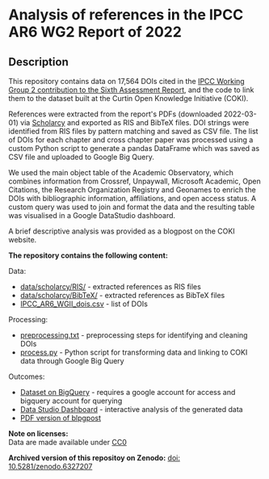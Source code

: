 # Analysis of references in the IPCC AR6 WG2 Report of 2022

## Description
This repository contains data on 17,564 DOIs cited in the [IPCC Working Group 2 contribution to the Sixth Assessment Report](https://www.ipcc.ch/report/ar6/wg2/), and the code to link them to the dataset built at the Curtin Open Knowledge Initiative (COKI).

References were extracted from the report's PDFs (downloaded 2022-03-01) via [Scholarcy](https://www.scholarcy.com/) and exported as RIS and BibTeX files. DOI strings were identified from RIS files by pattern matching and saved as CSV file. The list of DOIs for each chapter and cross chapter paper was processed using a custom Python script to generate a pandas DataFrame which was saved as CSV file and uploaded to Google Big Query.

We used the main object table of the Academic Observatory, which combines information from Crossref, Unpaywall, Microsoft Academic, Open Citations, the Research Organization Registry and Geonames to enrich the DOIs with bibliographic information, affiliations, and open access status. A custom query was used to join and format the data and the resulting table was visualised in a Google DataStudio dashboard.

A brief descriptive analysis was provided as a blogpost on the COKI website. 


**The repository contains the following content:**

Data:  
- [data/scholarcy/RIS/](data/scholarcy/RIS/) - extracted references as RIS files  
- [data/scholarcy/BibTeX/](data/scholarcy/BibTex/)  - extracted references as BibTeX files  
- [IPCC_AR6_WGII_dois.csv](data/IPCC_AR6_WGII_dois.csv) - list of DOIs

Processing:  
- [preprocessing.txt](preprocessing.txt) - preprocessing steps for identifying and cleaning DOIs  
- [process.py](process.py) - Python script for transforming data and linking to COKI data through Google Big Query

Outcomes:  
- [Dataset on BigQuery](https://console.cloud.google.com/bigquery?project=utrecht-university&ws=!1m23!1m3!8m2!1s145441926252!2sd59dfac7972a45f8a2f5ee4ac866c34d!1m4!4m3!1sacademic-observatory!2sobservatory!3sdoi20220226!1m4!4m3!1sutrecht-university!2sipcc_ar6!3sdoi_table!1m3!3m2!1sutrecht-university!2sipcc_ar6!1m4!4m3!1sutrecht-university!2sipcc_ar6!3sipcc_ar6_dois&d=ipcc_ar6&p=utrecht-university&page=table&t=doi_table&pli=1&authuser=1) - requires a google account for access and bigquery account for querying  
- [Data Studio Dashboard](https://datastudio.google.com/s/iVmaM6huxgk) - interactive analysis of the generated data
- [PDF version of blpgpost]()


**Note on licenses:**   
Data are made available under [CC0](https://creativecommons.org/publicdomain/zero/1.0/)

**Archived version of this repositoy on Zenodo:**
[doi: 10.5281/zenodo.6327207](https:/doi.org/10.5281/zenodo.6327207)



